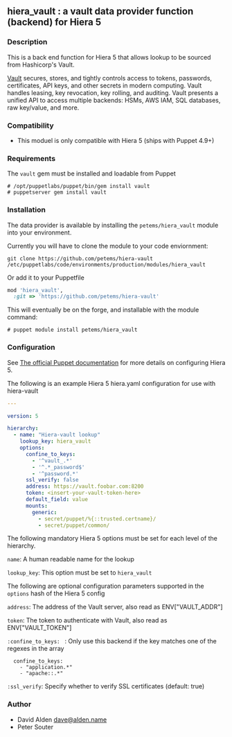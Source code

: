 ## hiera_vault : a vault data provider function (backend) for Hiera 5

### Description

This is a back end function for Hiera 5 that allows lookup to be sourced from Hashicorp's Vault.

[Vault](https://vaultproject.io) secures, stores, and tightly controls access to tokens, passwords, certificates, API keys, and other secrets in modern computing. Vault handles leasing, key revocation, key rolling, and auditing. Vault presents a unified API to access multiple backends: HSMs, AWS IAM, SQL databases, raw key/value, and more.

### Compatibility

* This moduel is only compatible with Hiera 5 (ships with Puppet 4.9+)

### Requirements

The `vault` gem must be installed and loadable from Puppet

```
# /opt/puppetlabs/puppet/bin/gem install vault
# puppetserver gem install vault
```

### Installation

The data provider is available by installing the `petems/hiera_vault` module into your environment.

Currently you will have to clone the module to your code enviornment:

```shell
git clone https://github.com/petems/hiera-vault /etc/puppetlabs/code/environments/production/modules/hiera_vault
```

Or add it to your Puppetfile

```ruby
mod 'hiera_vault',
  :git => 'https://github.com/petems/hiera-vault'
```

This will eventually be on the forge, and installable with the module command:

```
# puppet module install petems/hiera_vault
```

### Configuration

See [The official Puppet documentation](https://docs.puppet.com/puppet/4.9/hiera_intro.html) for more details on configuring Hiera 5.

The following is an example Hiera 5 hiera.yaml configuration for use with hiera-vault

```yaml
---

version: 5

hierarchy:
  - name: "Hiera-vault lookup"
    lookup_key: hiera_vault
    options:
      confine_to_keys:
        - '^vault_.*'
        - '^.*_password$'
        - '^password.*'
      ssl_verify: false
      address: https://vault.foobar.com:8200
      token: <insert-your-vault-token-here>
      default_field: value
      mounts:
        generic:
          - secret/puppet/%{::trusted.certname}/
          - secret/puppet/common/
```

The following mandatory Hiera 5 options must be set for each level of the hierarchy.

`name`: A human readable name for the lookup

`lookup_key`: This option must be set to `hiera_vault`


The following are optional configuration parameters supported in the `options` hash of the Hiera 5 config

`address`: The address of the Vault server, also read as ENV["VAULT_ADDR"]

`token`: The token to authenticate with Vault, also read as ENV["VAULT_TOKEN"]

`:confine_to_keys: ` : Only use this backend if the key matches one of the regexes in the array

      confine_to_keys:
        - "application.*"
        - "apache::.*"

`:ssl_verify`: Specify whether to verify SSL certificates (default: true)

### Author

* David Alden <dave@alden.name>
* Peter Souter
